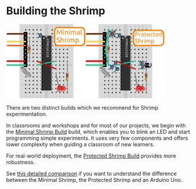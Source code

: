 # Building the Shrimp

<a href="minimal.png"><img src="minimal_thumb.png" style="display:inline-block;height:200px" alt="A Minimal Shrimp"/></a><a href="protected.png"><img src="protected_thumb.png" alt="A Protected Shrimp" style="display:inline-block;height:200px"/></a>

There are two distinct builds which we recommend for Shrimp experimentation. 

In classrooms and workshops and for most of our projects, we begin with the [Minimal Shrimp Build](../blink/build.html) build, which enables you to blink an LED and start programming simple experiments. It uses very few components and offers lower complexity when guiding a classroom of new learners.

For real-world deployment, the [Protected Shrimp Build](../protected/build.html) provides more robustness. 

See [this detailed comparison](../protected/index.html) if you want to understand the difference between the Minimal Shrimp, the Protected Shrimp and an Arduino Uno.